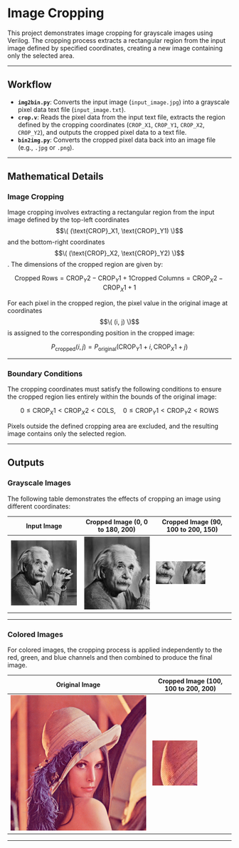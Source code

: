 
# Image Cropping

This project demonstrates image cropping for grayscale images using Verilog. The cropping process extracts a rectangular region from the input image defined by specified coordinates, creating a new image containing only the selected area.

---

## Workflow

- **`img2bin.py`**: Converts the input image (`input_image.jpg`) into a grayscale pixel data text file (`input_image.txt`).
- **`crop.v`**: Reads the pixel data from the input text file, extracts the region defined by the cropping coordinates (`CROP_X1`, `CROP_Y1`, `CROP_X2`, `CROP_Y2`), and outputs the cropped pixel data to a text file.
- **`bin2img.py`**: Converts the cropped pixel data back into an image file (e.g., `.jpg` or `.png`).

---

## Mathematical Details

### Image Cropping

Image cropping involves extracting a rectangular region from the input image defined by the top-left coordinates $$\( (\text{CROP}_X1, \text{CROP}_Y1) \)$$ and the bottom-right coordinates $$\( (\text{CROP}_X2, \text{CROP}_Y2) \)$$. The dimensions of the cropped region are given by:

$$
\text{Cropped Rows} = \text{CROP}_Y2 - \text{CROP}_Y1 + 1
\text{Cropped Columns} = \text{CROP}_X2 - \text{CROP}_X1 + 1
$$

For each pixel in the cropped region, the pixel value in the original image at coordinates $$\( (i, j) \)$$ is assigned to the corresponding position in the cropped image:

$$
P_{\text{cropped}}(i, j) = P_{\text{original}}(\text{CROP}_Y1 + i, \text{CROP}_X1 + j)
$$

---

### Boundary Conditions

The cropping coordinates must satisfy the following conditions to ensure the cropped region lies entirely within the bounds of the original image:

$$
0 \leq \text{CROP}_X1 < \text{CROP}_X2 < \text{COLS}, \quad 0 \leq \text{CROP}_Y1 < \text{CROP}_Y2 < \text{ROWS}
$$

Pixels outside the defined cropping area are excluded, and the resulting image contains only the selected region.

---

## Outputs

### Grayscale Images

The following table demonstrates the effects of cropping an image using different coordinates:

| Input Image               | Cropped Image (0, 0 to 180, 200)   | Cropped Image (90, 100 to 200, 150)  |
|---------------------------|-----------------------------------------|---------------------------------------|
| ![Input Image](input_image.jpg) | ![Cropped Image 1](output_image_000000180200.jpg) | ![Cropped Image 2](output_image_090100200150.jpg) |

---

### Colored Images

For colored images, the cropping process is applied independently to the red, green, and blue channels and then combined to produce the final image.

| Original Image           | Cropped Image (100, 100 to 200, 200)   |
|---------------------------|-----------------------------------------|
| ![Original Image](lena_org.png) | ![Cropped Image](lena_crop.jpg) |

---

